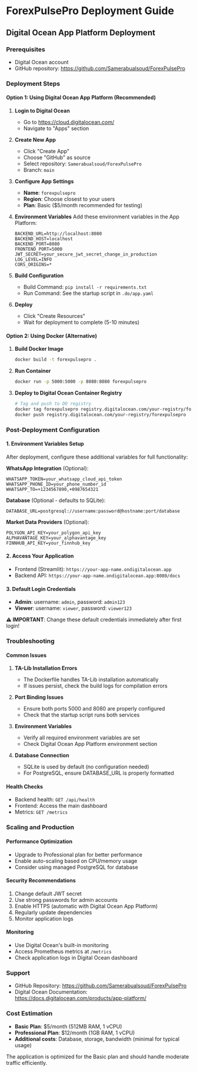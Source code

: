 # ForexPulsePro Deployment Guide

## Digital Ocean App Platform Deployment

### Prerequisites
- Digital Ocean account
- GitHub repository: https://github.com/Samerabualsoud/ForexPulsePro

### Deployment Steps

#### Option 1: Using Digital Ocean App Platform (Recommended)

1. **Login to Digital Ocean**
   - Go to https://cloud.digitalocean.com/
   - Navigate to "Apps" section

2. **Create New App**
   - Click "Create App"
   - Choose "GitHub" as source
   - Select repository: `Samerabualsoud/ForexPulsePro`
   - Branch: `main`

3. **Configure App Settings**
   - **Name**: `forexpulsepro`
   - **Region**: Choose closest to your users
   - **Plan**: Basic ($5/month recommended for testing)

4. **Environment Variables**
   Add these environment variables in the App Platform:
   ```
   BACKEND_URL=http://localhost:8080
   BACKEND_HOST=localhost
   BACKEND_PORT=8080
   FRONTEND_PORT=5000
   JWT_SECRET=your_secure_jwt_secret_change_in_production
   LOG_LEVEL=INFO
   CORS_ORIGINS=*
   ```

5. **Build Configuration**
   - Build Command: `pip install -r requirements.txt`
   - Run Command: See the startup script in `.do/app.yaml`

6. **Deploy**
   - Click "Create Resources"
   - Wait for deployment to complete (5-10 minutes)

#### Option 2: Using Docker (Alternative)

1. **Build Docker Image**
   ```bash
   docker build -t forexpulsepro .
   ```

2. **Run Container**
   ```bash
   docker run -p 5000:5000 -p 8080:8080 forexpulsepro
   ```

3. **Deploy to Digital Ocean Container Registry**
   ```bash
   # Tag and push to DO registry
   docker tag forexpulsepro registry.digitalocean.com/your-registry/forexpulsepro
   docker push registry.digitalocean.com/your-registry/forexpulsepro
   ```

### Post-Deployment Configuration

#### 1. Environment Variables Setup
After deployment, configure these additional variables for full functionality:

**WhatsApp Integration** (Optional):
```
WHATSAPP_TOKEN=your_whatsapp_cloud_api_token
WHATSAPP_PHONE_ID=your_phone_number_id
WHATSAPP_TO=+1234567890,+0987654321
```

**Database** (Optional - defaults to SQLite):
```
DATABASE_URL=postgresql://username:password@hostname:port/database
```

**Market Data Providers** (Optional):
```
POLYGON_API_KEY=your_polygon_api_key
ALPHAVANTAGE_KEY=your_alphavantage_key
FINNHUB_API_KEY=your_finnhub_key
```

#### 2. Access Your Application
- Frontend (Streamlit): `https://your-app-name.ondigitalocean.app`
- Backend API: `https://your-app-name.ondigitalocean.app:8080/docs`

#### 3. Default Login Credentials
- **Admin**: username: `admin`, password: `admin123`
- **Viewer**: username: `viewer`, password: `viewer123`

**⚠️ IMPORTANT**: Change these default credentials immediately after first login!

### Troubleshooting

#### Common Issues

1. **TA-Lib Installation Errors**
   - The Dockerfile handles TA-Lib installation automatically
   - If issues persist, check the build logs for compilation errors

2. **Port Binding Issues**
   - Ensure both ports 5000 and 8080 are properly configured
   - Check that the startup script runs both services

3. **Environment Variables**
   - Verify all required environment variables are set
   - Check Digital Ocean App Platform environment section

4. **Database Connection**
   - SQLite is used by default (no configuration needed)
   - For PostgreSQL, ensure DATABASE_URL is properly formatted

#### Health Checks
- Backend health: `GET /api/health`
- Frontend: Access the main dashboard
- Metrics: `GET /metrics`

### Scaling and Production

#### Performance Optimization
- Upgrade to Professional plan for better performance
- Enable auto-scaling based on CPU/memory usage
- Consider using managed PostgreSQL for database

#### Security Recommendations
1. Change default JWT secret
2. Use strong passwords for admin accounts
3. Enable HTTPS (automatic with Digital Ocean App Platform)
4. Regularly update dependencies
5. Monitor application logs

#### Monitoring
- Use Digital Ocean's built-in monitoring
- Access Prometheus metrics at `/metrics`
- Check application logs in Digital Ocean dashboard

### Support
- GitHub Repository: https://github.com/Samerabualsoud/ForexPulsePro
- Digital Ocean Documentation: https://docs.digitalocean.com/products/app-platform/

### Cost Estimation
- **Basic Plan**: $5/month (512MB RAM, 1 vCPU)
- **Professional Plan**: $12/month (1GB RAM, 1 vCPU)
- **Additional costs**: Database, storage, bandwidth (minimal for typical usage)

The application is optimized for the Basic plan and should handle moderate traffic efficiently.
